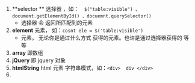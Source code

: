 1. **selector **    选择器 ，如：`  $("table:visible") 、document.getElementById() 、docuemnt.querySelector()`
   -  选择器  会 返回所匹配到的元素
2. **element**       元素，  如：`cosnt ele = $('table:visible')`
   -   元素，    无论你是通过什么方式    获得的元素。也许是通过选择器获得的  等等
3. **array**   即数组
4. **jQuery**  即 jquery 对象
5. **htmlString**   html 元素 字符串模式，如：`<div>  div </div>`  
6. 


